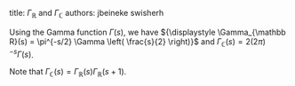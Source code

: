 title: $\Gamma_{\mathbb R}$ and $\Gamma_{\mathbb C}$
authors:
    jbeineke
    swisherh

Using the <a knowl="lmfdb/specialfunction.gamma">Gamma function $\Gamma(s)$</a>, we have
${\displaystyle \Gamma_{\mathbb R}(s) = \pi^{-s/2} \Gamma \left( \frac{s}{2} \right)}$ and ${\displaystyle \Gamma_{\mathbb C}(s) = 2 (2 \pi)^{-s} \Gamma(s)}$.

Note that $\Gamma_{\mathbb C}(s) = \Gamma_{\mathbb R}(s) \Gamma_{\mathbb R}(s+1)$.
